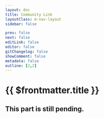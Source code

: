 ```yaml
---
layout: doc
title: Community Link
layoutClass: m-nav-layout
sidebar: false

prev: false
next: false
editLink: false
editor: false
gitChangelog: false
showComment: false
metadata: false
outline: [2,2]
---
```

<style src="../../../../.vitepress/theme/style/nav.scss"></style>

<script setup>
import { ref } from "vue";
import { NAV_DATA } from './guidets/community.ts'
const NAV_DATAS = ref(NAV_DATA)
</script>

# {{ $frontmatter.title }}
## This part is still pending.
<MNavLinks v-for="{title, items} in NAV_DATAS" :title="title" :items="items"/>